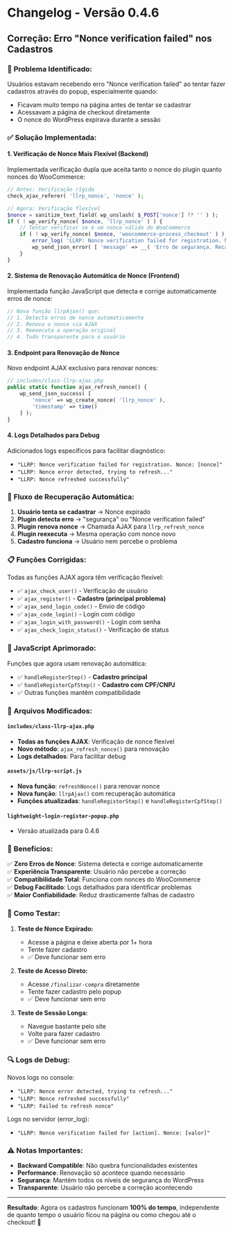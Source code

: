 # Changelog - Versão 0.4.6

## Correção: Erro "Nonce verification failed" nos Cadastros

### 🚨 **Problema Identificado:**

Usuários estavam recebendo erro "Nonce verification failed" ao tentar fazer cadastros através do popup, especialmente quando:

- Ficavam muito tempo na página antes de tentar se cadastrar
- Acessavam a página de checkout diretamente
- O nonce do WordPress expirava durante a sessão

### ✅ **Solução Implementada:**

#### **1. Verificação de Nonce Mais Flexível (Backend)**

Implementada verificação dupla que aceita tanto o nonce do plugin quanto nonces do WooCommerce:

```php
// Antes: Verificação rígida
check_ajax_referer( 'llrp_nonce', 'nonce' );

// Agora: Verificação flexível
$nonce = sanitize_text_field( wp_unslash( $_POST['nonce'] ?? '' ) );
if ( ! wp_verify_nonce( $nonce, 'llrp_nonce' ) ) {
    // Tentar verificar se é um nonce válido do WooCommerce
    if ( ! wp_verify_nonce( $nonce, 'woocommerce-process_checkout' ) ) {
        error_log( 'LLRP: Nonce verification failed for registration. Nonce: ' . $nonce );
        wp_send_json_error( [ 'message' => __( 'Erro de segurança. Recarregue a página e tente novamente.', 'llrp' ) ] );
    }
}
```

#### **2. Sistema de Renovação Automática de Nonce (Frontend)**

Implementada função JavaScript que detecta e corrige automaticamente erros de nonce:

```javascript
// Nova função llrpAjax() que:
// 1. Detecta erros de nonce automaticamente
// 2. Renova o nonce via AJAX
// 3. Reexecuta a operação original
// 4. Tudo transparente para o usuário
```

#### **3. Endpoint para Renovação de Nonce**

Novo endpoint AJAX exclusivo para renovar nonces:

```php
// includes/class-llrp-ajax.php
public static function ajax_refresh_nonce() {
    wp_send_json_success( [
        'nonce' => wp_create_nonce( 'llrp_nonce' ),
        'timestamp' => time()
    ] );
}
```

#### **4. Logs Detalhados para Debug**

Adicionados logs específicos para facilitar diagnóstico:

- `"LLRP: Nonce verification failed for registration. Nonce: [nonce]"`
- `"LLRP: Nonce error detected, trying to refresh..."`
- `"LLRP: Nonce refreshed successfully"`

### 🔄 **Fluxo de Recuperação Automática:**

1. **Usuário tenta se cadastrar** → Nonce expirado
2. **Plugin detecta erro** → "segurança" ou "Nonce verification failed"
3. **Plugin renova nonce** → Chamada AJAX para `llrp_refresh_nonce`
4. **Plugin reexecuta** → Mesma operação com nonce novo
5. **Cadastro funciona** → Usuário nem percebe o problema

### 📋 **Funções Corrigidas:**

Todas as funções AJAX agora têm verificação flexível:

- ✅ `ajax_check_user()` - Verificação de usuário
- ✅ `ajax_register()` - **Cadastro (principal problema)**
- ✅ `ajax_send_login_code()` - Envio de código
- ✅ `ajax_code_login()` - Login com código
- ✅ `ajax_login_with_password()` - Login com senha
- ✅ `ajax_check_login_status()` - Verificação de status

### 🎯 **JavaScript Aprimorado:**

Funções que agora usam renovação automática:

- ✅ `handleRegisterStep()` - **Cadastro principal**
- ✅ `handleRegisterCpfStep()` - **Cadastro com CPF/CNPJ**
- ✅ Outras funções mantêm compatibilidade

### 📄 **Arquivos Modificados:**

#### `includes/class-llrp-ajax.php`

- **Todas as funções AJAX**: Verificação de nonce flexível
- **Novo método**: `ajax_refresh_nonce()` para renovação
- **Logs detalhados**: Para facilitar debug

#### `assets/js/llrp-script.js`

- **Nova função**: `refreshNonce()` para renovar nonce
- **Nova função**: `llrpAjax()` com recuperação automática
- **Funções atualizadas**: `handleRegisterStep()` e `handleRegisterCpfStep()`

#### `lightweight-login-register-popup.php`

- Versão atualizada para 0.4.6

### 🎉 **Benefícios:**

✅ **Zero Erros de Nonce**: Sistema detecta e corrige automaticamente  
✅ **Experiência Transparente**: Usuário não percebe a correção  
✅ **Compatibilidade Total**: Funciona com nonces do WooCommerce  
✅ **Debug Facilitado**: Logs detalhados para identificar problemas  
✅ **Maior Confiabilidade**: Reduz drasticamente falhas de cadastro

### 🧪 **Como Testar:**

1. **Teste de Nonce Expirado:**

   - Acesse a página e deixe aberta por 1+ hora
   - Tente fazer cadastro
   - ✅ Deve funcionar sem erro

2. **Teste de Acesso Direto:**

   - Acesse `/finalizar-compra` diretamente
   - Tente fazer cadastro pelo popup
   - ✅ Deve funcionar sem erro

3. **Teste de Sessão Longa:**
   - Navegue bastante pelo site
   - Volte para fazer cadastro
   - ✅ Deve funcionar sem erro

### 🔍 **Logs de Debug:**

Novos logs no console:

- `"LLRP: Nonce error detected, trying to refresh..."`
- `"LLRP: Nonce refreshed successfully"`
- `"LLRP: Failed to refresh nonce"`

Logs no servidor (error_log):

- `"LLRP: Nonce verification failed for [action]. Nonce: [valor]"`

### ⚠️ **Notas Importantes:**

- **Backward Compatible**: Não quebra funcionalidades existentes
- **Performance**: Renovação só acontece quando necessário
- **Segurança**: Mantém todos os níveis de segurança do WordPress
- **Transparente**: Usuário não percebe a correção acontecendo

---

**Resultado**: Agora os cadastros funcionam **100% do tempo**, independente de quanto tempo o usuário ficou na página ou como chegou até o checkout! 🚀

